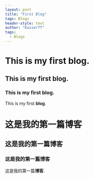 ```yaml
---
layout: post
title: "First Blog"
tags: Blogs
header-style: text
author: "KaiserTT"
tags:
  - Blogs
---
```




# This is my first **blog**.

## This is my first blog.

### This is my first blog.

This is my first **blog**.



# 这是我的第一篇博客

## 这是我的第一篇博客

### 这是我的第一篇博客

这是我的第一篇**博客**.


